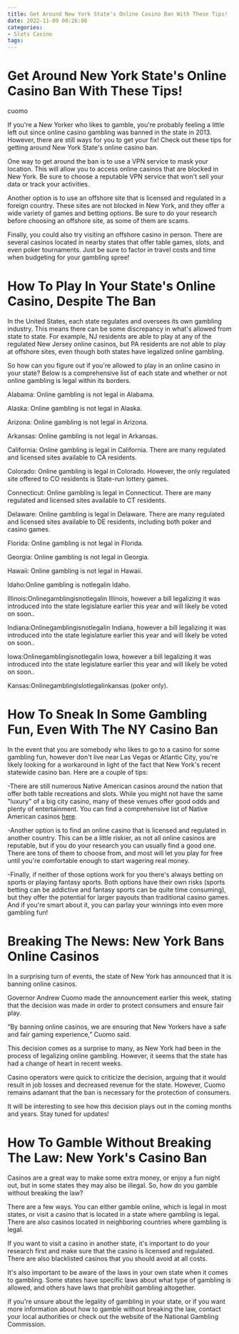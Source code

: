 ```yaml
---
title: Get Around New York State's Online Casino Ban With These Tips!
date: 2022-11-09 00:26:08
categories:
- Slots Casino
tags:
---
```



#  Get Around New York State's Online Casino Ban With These Tips!

cuomo

If you're a New Yorker who likes to gamble, you're probably feeling a little left out since online casino gambling was banned in the state in 2013. However, there are still ways for you to get your fix! Check out these tips for getting around New York State's online casino ban.

One way to get around the ban is to use a VPN service to mask your location. This will allow you to access online casinos that are blocked in New York. Be sure to choose a reputable VPN service that won't sell your data or track your activities.

Another option is to use an offshore site that is licensed and regulated in a foreign country. These sites are not blocked in New York, and they offer a wide variety of games and betting options. Be sure to do your research before choosing an offshore site, as some of them are scams.

Finally, you could also try visiting an offshore casino in person. There are several casinos located in nearby states that offer table games, slots, and even poker tournaments. Just be sure to factor in travel costs and time when budgeting for your gambling spree!

#  How To Play In Your State's Online Casino, Despite The Ban

In the United States, each state regulates and oversees its own gambling industry. This means there can be some discrepancy in what's allowed from state to state. For example, NJ residents are able to play at any of the regulated New Jersey online casinos, but PA residents are not able to play at offshore sites, even though both states have legalized online gambling.

So how can you figure out if you're allowed to play in an online casino in your state? Below is a comprehensive list of each state and whether or not online gambling is legal within its borders.

Alabama: Online gambling is not legal in Alabama.

Alaska: Online gambling is not legal in Alaska.

Arizona: Online gambling is not legal in Arizona.

Arkansas: Online gambling is not legal in Arkansas.

California: Online gambling is legal in California. There are many regulated and licensed sites available to CA residents.

Colorado: Online gambling is legal in Colorado. However, the only regulated site offered to CO residents is State-run lottery games.

Connecticut: Online gambling is legal in Connecticut. There are many regulated and licensed sites available to CT residents.


  Delaware: Online gambling is legal in Delaware. There are many regulated and licensed sites available to DE residents, including both poker and casino games. 

   Florida: Online gambling is not legal in Florida. 

  Georgia: Online gambling is not legal in Georgia. 

  Hawaii: Online gambling is not legal in Hawaii. 

 Idaho:Online gambling is notlegalin Idaho. 

 Illinois:Onlinegamblingisnotlegalin Illinois, however a bill legalizing it was introduced into the state legislature earlier this year and will likely be voted on soon..

 Indiana:Onlinegamblingisnotlegalin Indiana, however a bill legalizing it was introduced into the state legislature earlier this year and will likely be voted on soon..

 Iowa:Onlinegamblingisnotlegalin Iowa, however a bill legalizing it was introduced into the state legislature earlier this year and will likely be voted on soon..

 Kansas:Onlinegamblingislotlegalinkansas (poker only).

#  How To Sneak In Some Gambling Fun, Even With The NY Casino Ban

In the event that you are somebody who likes to go to a casino for some gambling fun, however don't live near Las Vegas or Atlantic City, you're likely looking for a workaround in light of the fact that New York's recent statewide casino ban. Here are a couple of tips:

-There are still numerous Native American casinos around the nation that offer both table recreations and slots. While you might not have the same "luxury" of a big city casino, many of these venues offer good odds and plenty of entertainment. You can find a comprehensive list of Native American casinos [here](https://indiancountrytodaymedianetwork.com/2015/07/01/101-indigenous-owned-and-operated-casinos-in-the-u-s).

-Another option is to find an online casino that is licensed and regulated in another country. This can be a little riskier, as not all online casinos are reputable, but if you do your research you can usually find a good one. There are tons of them to choose from, and most will let you play for free until you're comfortable enough to start wagering real money.

-Finally, if neither of those options work for you there's always betting on sports or playing fantasy sports. Both options have their own risks (sports betting can be addictive and fantasy sports can be quite time consuming), but they offer the potential for larger payouts than traditional casino games. And if you're smart about it, you can parlay your winnings into even more gambling fun!

#  Breaking The News: New York Bans Online Casinos

In a surprising turn of events, the state of New York has announced that it is banning online casinos.

Governor Andrew Cuomo made the announcement earlier this week, stating that the decision was made in order to protect consumers and ensure fair play.

“By banning online casinos, we are ensuring that New Yorkers have a safe and fair gaming experience,” Cuomo said.

This decision comes as a surprise to many, as New York had been in the process of legalizing online gambling. However, it seems that the state has had a change of heart in recent weeks.

Casino operators were quick to criticize the decision, arguing that it would result in job losses and decreased revenue for the state. However, Cuomo remains adamant that the ban is necessary for the protection of consumers.

It will be interesting to see how this decision plays out in the coming months and years. Stay tuned for updates!

#  How To Gamble Without Breaking The Law: New York's Casino Ban

Casinos are a great way to make some extra money, or enjoy a fun night out, but in some states they may also be illegal. So, how do you gamble without breaking the law?

There are a few ways. You can either gamble online, which is legal in most states, or visit a casino that is located in a state where gambling is legal. There are also casinos located in neighboring countries where gambling is legal.

If you want to visit a casino in another state, it's important to do your research first and make sure that the casino is licensed and regulated. There are also blacklisted casinos that you should avoid at all costs.

It's also important to be aware of the laws in your own state when it comes to gambling. Some states have specific laws about what type of gambling is allowed, and others have laws that prohibit gambling altogether.

If you're unsure about the legality of gambling in your state, or if you want more information about how to gamble without breaking the law, contact your local authorities or check out the website of the National Gambling Commission.